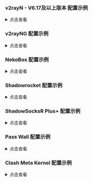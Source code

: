 ### v2rayN - V6.17及以上版本 配置示例

<details><summary>点击查看</summary><br>

| 名称 | 值 |
| :--- | :--- |
| 地址 | chika.example.com |
| 端口 | 443 |
| 用户ID | chika |
| 流控 | xtls-rprx-vision |
| 传输层安全 | tls |
| Fingerprint | chrome |

![1](https://user-images.githubusercontent.com/88967758/224359333-39fe1582-e98f-4f10-951e-3d54499bbe6d.png)

</details>

### v2rayNG 配置示例

<details><summary>点击查看</summary><br>

| 名称 | 值 |
| :--- | :--- |
| 地址(address) | chika.example.com |
| 端口(prot) | 443 |
| 用户ID(id) | chika |
| 流控(flow) | xtls-rprx-vision |
| 传输协议(network) | tcp |
| 传输层安全(tls) | tls |
| SNI | 留空 |
| uTLS | chrome |

</details>

### NekoBox 配置示例

<details><summary>点击查看</summary><br>

| 名称 | 值 |
| :--- | :--- |
| 服务器 | chika.example.com |
| 服务器端口 | 443 |
| 用户ID | chika |
| Flow (VLESS Sub-protocol) | xtls-rprx-vision |
| 包编码 | xudp |
| 传输协议 | tcp |
| 传输层加密 | tls |
| 服务器名称指标 | 留空 |
| 应用层协议协商 | 留空 |
| 证书（链） | 留空 |
| 允许不安全的连接 | 不选 |
| uTLS fingerprint | chrome |
| Reality Public Key | 留空 |
| Reality ShortId | 留空 |

</details>

### Shadowrocket 配置示例

<details><summary>点击查看</summary><br>

:exclamation:Shadowrocket 2.2.25 的 Vision 对应的服务端是 Xray-core v1.7.5，与 [v1.8.0 不完全兼容](https://github.com/XTLS/Xray-core/issues/1755#issuecomment-1462355442)，建议：

- **若要用小火箭的 Vision，服务端及其它客户端暂时使用 v1.7.5，勿升级到 v1.8.0**

```
bash -c "$(curl -L https://github.com/XTLS/Xray-install/raw/main/install-release.sh)" @ install --version 1.7.5
```

| 选项 | 值 |
| :--- | :--- |
| 类型 | VLESS |
| 地址 | chika.example.com |
| 端口 | 443 |
| UUID | chika |
| TLS | 选上 |
| XTLS | xtls-rprx-vision |
| 允许不安全 | 不选 |
| SNI | 留空 |
| ALPN | 留空 |
| 传输方式 | none |
| 多路复用 | 不选 |
| TCP 快速打开 | 不选 |
| UDP 转发 | 选上 |
| 代理通过 | 留空 |

</details>

### ShadowSocksR Plus+ 配置示例

<details><summary>点击查看</summary><br>

| 名称 | 值 |
| :--- | :--- |
| 服务器节点类型 | V2Ray/Xray |
| V2Ray/XRay 协议 | VLESS |
| 服务器地址 | chika.example.com |
| 端口 | 443 |
| Vmess/VLESS ID (UUID) | chika |
| VLESS 加密 | none |
| 传输协议 | TCP |
| 伪装类型 | 无 |
| TLS | 勾上 |
| 流控（Flow） | xtls-rprx-vision |
| 指纹伪造 | chrome |
| TLS 主机名 | 留空 |
| TLS ALPN | 留空 |
| 允许不安全连接 | 不勾 |
| Mux | 不勾 |
| 自签证书 | 不勾 |
| 启用自动切换 | 不勾 |
| 本地端口 | 1234 |

</details>

### Pass Wall 配置示例

<details><summary>点击查看</summary><br>

| 名称 | 值 |
| :--- | :--- |
| 类型 | Xray |
| 传输协议 | VLESS |
| 地址（支持域名） | chika.example.com |
| 端口 | 443 |
| 加密方式 | none |
| ID | chika |
| TLS | 勾上 |
| flow | xtls-rprx-vision |
| REALITY | 不勾 |
| alpn | 默认 |
| 域名 | 留空 |
| 允许不安全连接 | 不勾 |
| 指纹伪造 | chrome |
| 传输协议 | TCP |
| 伪装类型 | none |

</details>

### Clash Meta Kernel 配置示例

<details><summary>点击查看</summary><br>

```
  - name: Vision
    type: vless
    server: chika.example.com
    port: 443
    uuid: chika
    network: tcp
    tls: true
    udp: true
    flow: xtls-rprx-vision
    servername: 
    client-fingerprint: chrome
```

</details>
